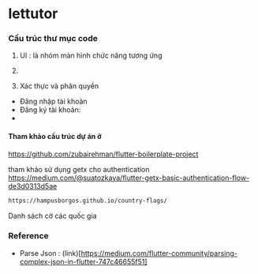 # lettutor

### Cấu trúc thư mục code
1. UI : là nhóm màn hình chức năng tương ứng
2. 

1. Xác thực và phân quyền
- Đăng nhập tài khoản
- Đăng ký tài khoản: 
- 

#### Tham khảo cấu trúc dự án ở
https://github.com/zubairehman/flutter-boilerplate-project

tham khảo sử dụng getx cho authentication
https://medium.com/@suatozkaya/flutter-getx-basic-authentication-flow-de3d0313d5ae

```bash
https://hampusborgos.github.io/country-flags/
```
Danh sách cờ các quốc gia

### Reference
- Parse Json : (link)[https://medium.com/flutter-community/parsing-complex-json-in-flutter-747c46655f51]
